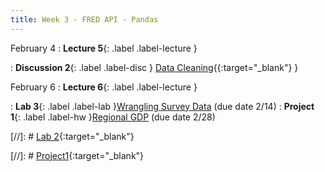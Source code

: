 ```yaml
---
title: Week 3 - FRED API - Pandas
---
```


February 4
: **Lecture 5**{: .label .label-lecture }

: **Discussion 2**{: .label .label-disc }  [Data Cleaning](https://docs.google.com/presentation/d/10INe-mi3qqw2lR6VSMybf4ULrvJ9ZXgzjIaXfRD9Hfo/edit?usp=sharing){{:target="_blank"} }


February 6
: **Lecture 6**{: .label .label-lecture }

: **Lab 3**{: .label .label-lab }[Wrangling Survey Data]() (due date 2/14)
: **Project 1**{: .label .label-hw }[Regional GDP]() (due date 2/28)


[//]: # [Lab 2](){:target="_blank"} 


[//]: # [Project1](){:target="_blank"} 


